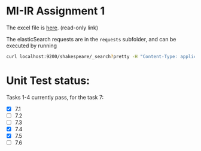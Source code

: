 # MI-IR Assignment 1

The excel file is [here](https://1drv.ms/x/s!AjDDZyHBol6wjtsMQdHw_uJLsD1McQ?e=9FWajs). (read-only link)

The elasticSearch requests are in the `requests` subfolder, and can be executed by running

```bash
curl localhost:9200/shakespeare/_search?pretty -H "Content-Type: application/json" -d @file_with_query.json
```

# Unit Test status:
Tasks 1-4 currently pass, for the task 7:
- [x] 7.1
- [ ] 7.2
- [ ] 7.3
- [x] 7.4
- [x] 7.5
- [ ] 7.6

